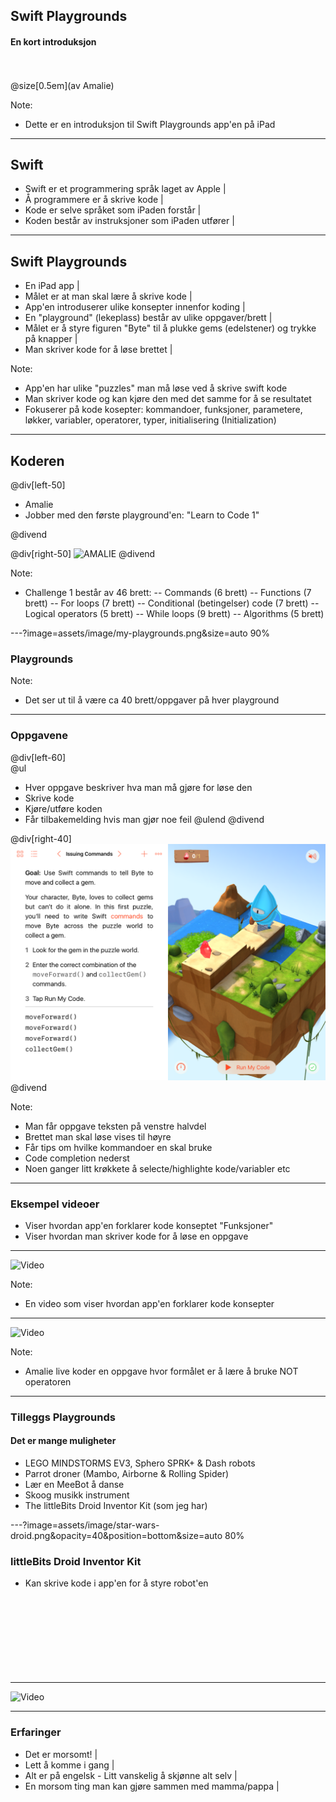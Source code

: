 ## Swift Playgrounds

#### En kort introduksjon
<br>
<br>
@size[0.5em](av Amalie)

Note:
- Dette er en introduksjon til Swift Playgrounds app'en på iPad

---

## Swift

- Swift er et programmering språk laget av Apple |
- Å programmere er å skrive kode |
- Kode er selve språket som iPaden forstår |
- Koden består av instruksjoner som iPaden utfører |

---

## Swift Playgrounds

- En iPad app |
- Målet er at man skal lære å skrive kode |
- App'en introduserer ulike konsepter innenfor koding |
- En "playground" (lekeplass) består av ulike oppgaver/brett |
- Målet er å styre figuren "Byte" til å plukke gems (edelstener) og trykke på knapper |
- Man skriver kode for å løse brettet |

Note:
- App'en har ulike "puzzles" man må løse ved å skrive swift kode
- Man skriver kode og kan kjøre den med det samme for å se resultatet
- Fokuserer på kode kosepter: kommandoer, funksjoner, parametere, løkker, variabler, operatorer, typer, initialisering (Initialization)

---

## Koderen

@div[left-50]
<br>
<ul>
<li>Amalie
<li>Jobber med den første playground'en: "Learn to Code 1"
</ul>
@divend

@div[right-50]
![AMALIE](assets/image/amalie-coding.jpg)
@divend

Note:
- Challenge 1 består av 46 brett:
-- Commands (6 brett)
-- Functions (7 brett)
-- For loops (7 brett)
-- Conditional (betingelser) code (7 brett)
-- Logical operators (5 brett)
-- While loops (9 brett)
-- Algorithms (5 brett)

---?image=assets/image/my-playgrounds.png&size=auto 90%

### Playgrounds

Note:
- Det ser ut til å være ca 40 brett/oppgaver på hver playground

---

### Oppgavene

@div[left-60]
<br>
@ul
- Hver oppgave beskriver hva man må gjøre for løse den
- Skrive kode
- Kjøre/utføre koden
- Får tilbakemelding hvis man gjør noe feil
@ulend
@divend

@div[right-40]
![PUZZLE](assets/image/swift-screendump-1.png)
@divend

Note:
- Man får oppgave teksten på venstre halvdel
- Brettet man skal løse vises til høyre
- Får tips om hvilke kommandoer en skal bruke
- Code completion nederst
- Noen ganger litt krøkkete å selecte/highlighte kode/variabler etc

---

### Eksempel videoer

- Viser hvordan app'en forklarer kode konseptet "Funksjoner"
- Viser hvordan man skriver kode for å løse en oppgave

---

![Video](https://www.youtube.com/embed/uKIxWfVBcMU)

Note:
- En video som viser hvordan app'en forklarer kode konsepter

---

![Video](https://www.youtube.com/embed/cjCc070rqoY)

Note:
- Amalie live koder en oppgave hvor formålet er å lære å bruke NOT operatoren

---

### Tilleggs Playgrounds

#### Det er mange muligheter

- LEGO MINDSTORMS EV3, Sphero SPRK+ & Dash  robots
- Parrot droner (Mambo, Airborne & Rolling Spider)
- Lær en MeeBot å danse
- Skoog musikk instrument
- The littleBits Droid Inventor Kit (som jeg har)

---?image=assets/image/star-wars-droid.png&opacity=40&position=bottom&size=auto 80%

### littleBits Droid Inventor Kit

- Kan skrive kode i app'en for å styre robot'en
<br><br><br>
<br><br><br>
<br><br><br>
---

![Video](https://www.youtube.com/embed/NWc3Fdkwr90)

---

### Erfaringer

- Det er morsomt! |
- Lett å komme i gang |
- Alt er på engelsk - Litt vanskelig å skjønne alt selv |
- En morsom ting man kan gjøre sammen med mamma/pappa |
